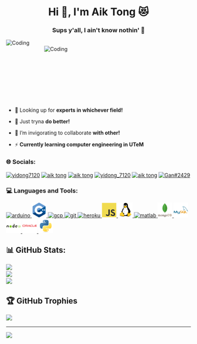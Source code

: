 <h1 align="center">Hi 👋, I'm Aik Tong 😻</h1>
<h3 align="center"> Sups y'all, I ain't know nothin' 🤣 </h3>
<img align="left" alt="Coding" width="400" src="https://c.tenor.com/mqzuK_iOjzYAAAAC/leonardo-dicaprio-cheers.gif">
<img align="right" alt="Coding" width="400" src="https://img.devrant.com/devrant/rant/r_68112_hkpZc.gif">
<br><br><br><br><br><br><br><br><br><br>


- 🔭 Looking up for **experts in whichever field!**

- 🌱 Just tryna **do better!**

- 👯 I’m invigorating to collaborate **with other!**

- ⚡ **Currently learning computer engineering in UTeM**

<h3 align="left"> 🌐 Socials:</h3>
<p align="left">
<a href="https://twitter.com/yidong7120" target="blank"><img align="center" src="https://raw.githubusercontent.com/rahuldkjain/github-profile-readme-generator/master/src/images/icons/Social/twitter.svg" alt="yidong7120" height="30" width="40" /></a>
<a href="https://linkedin.com/in/aik tong" target="blank"><img align="center" src="https://raw.githubusercontent.com/rahuldkjain/github-profile-readme-generator/master/src/images/icons/Social/linked-in-alt.svg" alt="aik tong" height="30" width="40" /></a>
<a href="https://fb.com/aik tong" target="blank"><img align="center" src="https://raw.githubusercontent.com/rahuldkjain/github-profile-readme-generator/master/src/images/icons/Social/facebook.svg" alt="aik tong" height="30" width="40" /></a>
<a href="https://instagram.com/yidong_7120" target="blank"><img align="center" src="https://raw.githubusercontent.com/rahuldkjain/github-profile-readme-generator/master/src/images/icons/Social/instagram.svg" alt="yidong_7120" height="30" width="40" /></a>
<a href="https://www.youtube.com/c/aik tong" target="blank"><img align="center" src="https://raw.githubusercontent.com/rahuldkjain/github-profile-readme-generator/master/src/images/icons/Social/youtube.svg" alt="aik tong" height="30" width="40" /></a>
<a href="https://discord.gg/Gan#2429" target="blank"><img align="center" src="https://raw.githubusercontent.com/rahuldkjain/github-profile-readme-generator/master/src/images/icons/Social/discord.svg" alt="Gan#2429" height="30" width="40" /></a>
</p>

<h3 align="left"> 💻 Languages and Tools:</h3>
<p align="left"> <a href="https://www.arduino.cc/" target="_blank" rel="noreferrer"> <img src="https://cdn.worldvectorlogo.com/logos/arduino-1.svg" alt="arduino" width="40" height="40"/> </a> <a href="https://www.w3schools.com/cpp/" target="_blank" rel="noreferrer"> <img src="https://raw.githubusercontent.com/devicons/devicon/master/icons/cplusplus/cplusplus-original.svg" alt="cplusplus" width="40" height="40"/> </a> <a href="https://cloud.google.com" target="_blank" rel="noreferrer"> <img src="https://www.vectorlogo.zone/logos/google_cloud/google_cloud-icon.svg" alt="gcp" width="40" height="40"/> </a> <a href="https://git-scm.com/" target="_blank" rel="noreferrer"> <img src="https://www.vectorlogo.zone/logos/git-scm/git-scm-icon.svg" alt="git" width="40" height="40"/> </a> <a href="https://heroku.com" target="_blank" rel="noreferrer"> <img src="https://www.vectorlogo.zone/logos/heroku/heroku-icon.svg" alt="heroku" width="40" height="40"/> </a> <a href="https://developer.mozilla.org/en-US/docs/Web/JavaScript" target="_blank" rel="noreferrer"> <img src="https://raw.githubusercontent.com/devicons/devicon/master/icons/javascript/javascript-original.svg" alt="javascript" width="40" height="40"/> </a> <a href="https://www.linux.org/" target="_blank" rel="noreferrer"> <img src="https://raw.githubusercontent.com/devicons/devicon/master/icons/linux/linux-original.svg" alt="linux" width="40" height="40"/> </a> <a href="https://www.mathworks.com/" target="_blank" rel="noreferrer"> <img src="https://upload.wikimedia.org/wikipedia/commons/2/21/Matlab_Logo.png" alt="matlab" width="40" height="40"/> </a> <a href="https://www.mongodb.com/" target="_blank" rel="noreferrer"> <img src="https://raw.githubusercontent.com/devicons/devicon/master/icons/mongodb/mongodb-original-wordmark.svg" alt="mongodb" width="40" height="40"/> </a> <a href="https://www.mysql.com/" target="_blank" rel="noreferrer"> <img src="https://raw.githubusercontent.com/devicons/devicon/master/icons/mysql/mysql-original-wordmark.svg" alt="mysql" width="40" height="40"/> </a> <a href="https://nodejs.org" target="_blank" rel="noreferrer"> <img src="https://raw.githubusercontent.com/devicons/devicon/master/icons/nodejs/nodejs-original-wordmark.svg" alt="nodejs" width="40" height="40"/> </a> <a href="https://www.oracle.com/" target="_blank" rel="noreferrer"> <img src="https://raw.githubusercontent.com/devicons/devicon/master/icons/oracle/oracle-original.svg" alt="oracle" width="40" height="40"/> </a> <a href="https://www.python.org" target="_blank" rel="noreferrer"> <img src="https://raw.githubusercontent.com/devicons/devicon/master/icons/python/python-original.svg" alt="python" width="40" height="40"/> </a> </p>

## 📊 GitHub Stats:
![](https://github-readme-stats.vercel.app/api?username=YiDong7120&theme=highcontrast&hide_border=false&include_all_commits=true&count_private=true)<br/>
![](https://github-readme-streak-stats.herokuapp.com/?user=YiDong7120&theme=highcontrast&hide_border=false)<br/>
![](https://github-readme-stats.vercel.app/api/top-langs/?username=YiDong7120&theme=highcontrast&hide_border=false&include_all_commits=true&count_private=true&layout=compact)

## 🏆 GitHub Trophies
![](https://github-profile-trophy.vercel.app/?username=YiDong7120&theme=radical&no-frame=false&no-bg=false&margin-w=4)

---
[![](https://visitcount.itsvg.in/api?id=YiDong7120&icon=4&color=6)](https://visitcount.itsvg.in)

